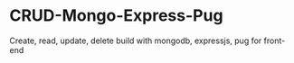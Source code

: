 # CRUD-Mongo-Express-Pug
Create, read, update, delete build with mongodb, expressjs, pug for front-end
